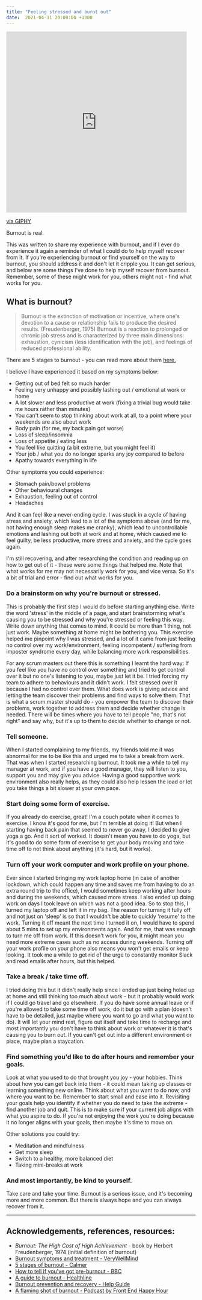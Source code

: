 ```yaml
---
title: "Feeling stressed and burnt out"
date:  2021-04-11 20:00:00 +1300
---
```


<iframe src="https://giphy.com/embed/cVWZ8dVs5VOEvdhH1M" width="480" height="480" frameBorder="0" class="giphy-embed" allowFullScreen></iframe><p><a href="https://giphy.com/gifs/coffee-morning-caffein-cVWZ8dVs5VOEvdhH1M">via GIPHY</a></p>

Burnout is real.

This was written to share my experience with burnout, and if I ever do experience it again a reminder of what I could do to help myself recover from it. If you're experiencing burnout or find yourself on the way to burnout, you should address it and don't let it cripple you. It can get serious, and below are some things I've done to help myself recover from burnout. Remember, some of these might work for you, others might not - find what works for you.


## What is burnout?

> Burnout is the extinction of motivation or incentive, where one's devotion to a cause or relationship fails to produce the desired results. (Freudenberger, 1975) Burnout is a reaction to prolonged or chronic job stress and is characterized by three main dimensions: exhaustion, cynicism (less identification with the job), and feelings of reduced professional ability.

There are 5 stages to burnout - you can read more about them [here.](https://www.thisiscalmer.com/blog/5-stages-of-burnout)


I believe I have experienced it based on my symptoms below:

- Getting out of bed felt so much harder
- Feeling very unhappy and possibly lashing out / emotional at work or home
- A lot slower and less productive at work (fixing a trivial bug would take me hours rather than minutes)
- You can't seem to stop thinking about work at all, to a point where your weekends are also about work
- Body pain (for me, my back pain got worse)
- Loss of sleep/insomnia
- Loss of appetite / eating less
- You feel like quitting (a bit extreme, but you might feel it)
- Your job / what you do no longer sparks any joy compared to before
- Apathy towards everything in life


Other symptoms you could experience:
- Stomach pain/bowel problems
- Other behavioural changes
- Exhaustion, feeling out of control
- Headaches


And it can feel like a never-ending cycle. I was stuck in a cycle of having stress and anxiety, which lead to a lot of the symptoms above (and for me, not having enough sleep makes me cranky), which lead to uncontrollable emotions and lashing out both at work and at home, which caused me to feel guilty, be less productive, more stress and anxiety, and the cycle goes again.


I'm still recovering, and after researching the condition and reading up on how to get out of it - these were some things that helped me. Note that what works for me may not necessarily work for you, and vice versa. So it's a bit of trial and error - find out what works for you.

### Do a brainstorm on why you're burnout or stressed.

This is probably the first step I would do before starting anything else. Write the word 'stress' in the middle of a page, and start brainstorming what's causing you to be stressed and why you're stressed or feeling this way. Write down anything that comes to mind. It could be more than 1 thing, not just work. Maybe something at home might be bothering you. This exercise helped me pinpoint why I was stressed, and a lot of it came from just feeling no control over my work/environment, feeling incompetent / suffering from imposter syndrome every day, while balancing more work responsibilities. 

For any scrum masters out there this is something I learnt the hard way: If you feel like you have no control over something and tried to get control over it but no one's listening to you, maybe just let it be. I tried forcing my team to adhere to behaviours and it didn't work. I felt stressed over it because I had no control over them. What does work is giving advice and letting the team discover their problems and find ways to solve them. That is what a scrum master should do - you empower the team to discover their problems, work together to address them and decide whether change is needed. There will be times where you have to tell people "no, that's not right" and say why, but it's up to them to decide whether to change or not.


### Tell someone.

When I started complaining to my friends, my friends told me it was abnormal for me to be like this and urged me to take a break from work. That was when I started researching burnout. It took me a while to tell my manager at work, and if you have a good manager, they will listen to you, support you and may give you advice. Having a good supportive work environment also really helps, as they could also help lessen the load or let you take things a bit slower at your own pace.


### Start doing some form of exercise. 

If you already do exercise, great! I'm a couch potato when it comes to exercise. I know it's good for me, but I'm terrible at doing it! But when I starting having back pain that seemed to never go away, I decided to give yoga a go. And it sort of worked. 
It doesn't mean you have to do yoga, but it's good to do some form of exercise to get your body moving and take time off to not think about anything (it's hard, but it works).

### Turn off your work computer and work profile on your phone.

Ever since I started bringing my work laptop home (in case of another lockdown, which could happen any time and saves me from having to do an extra round trip to the office), I would sometimes keep working after hours and during the weekends, which caused more stress. I also ended up doing work on days I took leave on which was not a good idea. So to stop this, I turned my laptop off and left it in my bag. The reason for turning it fully off and not just on 'sleep' is so that I wouldn't be able to quickly 'resume' to the work. Turning it off meant the next time I turned it on, I would have to spend about 5 mins to set up my environments again. And for me, that was enough to turn me off from work. If this doesn't work for you, it might mean you need more extreme cases such as no access during weekends.
Turning off your work profile on your phone also means you won't get emails or keep looking. It took me a while to get rid of the urge to constantly monitor Slack and read emails after hours, but this helped.

### Take a break / take time off.

I tried doing this but it didn't really help since I ended up just being holed up at home and still thinking too much about work - but it probably would work if I could go travel and go elsewhere. If you do have some annual leave or if you're allowed to take some time off work, do it but go with a plan (doesn't have to be detailed, just maybe where you want to go and what you want to do).
It will let your mind rest, figure out itself and take time to recharge and most importantly you don't have to think about work or whatever it is that's causing you to burn out. If you can't get out into a different environment or place, maybe plan a staycation.

### Find something you'd like to do after hours and remember your goals.

Look at what you used to do that brought you joy - your hobbies. Think about how you can get back into them - it could mean taking up classes or learning something new online. Think about what you want to do now, and where you want to be. Remember to start small and ease into it. Revisiting your goals help you identify if whether you do need to take the extreme - find another job and quit. This is to make sure if your current job aligns with what you aspire to do. If you're not enjoying the work you're doing because it no longer aligns with your goals, then maybe it's time to move on.

Other solutions you could try:
- Meditation and mindfulness
- Get more sleep
- Switch to a healthy, more balanced diet
- Taking mini-breaks at work


### And most importantly, be kind to yourself.

Take care and take your time. Burnout is a serious issue, and it's becoming more and more common. But there is always hope and you can always recover from it.

---

## Acknowledgements, references, resources:

- *Burnout: The High Cost of High Achievement* - book by Herbert Freudenberger, 1974 (initial definition of burnout)
- [Burnout symptoms and treatment - VeryWellMind](https://www.verywellmind.com/stress-and-burnout-symptoms-and-causes-3144516)
- [5 stages of burnout - Calmer](https://www.thisiscalmer.com/blog/5-stages-of-burnout)
- [How to tell if you've got pre-burnout - BBC](https://www.bbc.com/worklife/article/20190610-how-to-tell-if-youve-got-pre-burnout)
- [A guide to burnout - Healthline](https://www.healthline.com/health/tips-for-identifying-and-preventing-burnout)
- [Burnout prevention and recovery - Help Guide](https://www.helpguide.org/articles/stress/burnout-prevention-and-recovery.htm)
- [A flaming shot of burnout - Podcast by Front End Happy Hour](https://frontendhappyhour.com/episodes/a-flaming-shot-of-burnout/) 



